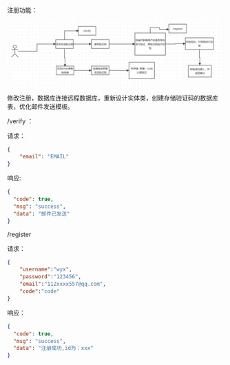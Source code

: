 注册功能：

![image-20241120085502138](https://raw.githubusercontent.com/Rosewwwfr/blog-imgs/main/blog/image-20241120085502138.png)


修改注册，数据库连接远程数据库，重新设计实体类，创建存储验证码的数据库表，优化邮件发送模板。

/verify ：

请求：

```json
{
    "email": "EMAIL"
}
```

响应:

```json
{
  "code": true,
  "msg": "success",
  "data": "邮件已发送"
}
```

/register

请求：

```json
{
    "username":"wyx",
    "password":"123456",
    "email":"112xxxx557@qq.com",
    "code":"code"
}
```

响应：

```json
{
  "code": true,
  "msg": "success",
  "data": "注册成功,id为：xxx"
}
```